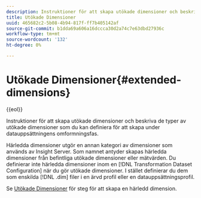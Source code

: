 ```yaml
---
description: Instruktioner för att skapa utökade dimensioner och beskriva de typer av utökade dimensioner som du kan definiera för att skapa under datauppsättningens omformningsfas.
title: Utökade Dimensioner
uuid: 465682c2-5b08-4b94-817f-ff7b405142af
source-git-commit: b1dda69a606a16dccca30d2a74c7e63dbd27936c
workflow-type: tm+mt
source-wordcount: '132'
ht-degree: 0%

---
```



# Utökade Dimensioner{#extended-dimensions}

{{eol}}

Instruktioner för att skapa utökade dimensioner och beskriva de typer av utökade dimensioner som du kan definiera för att skapa under datauppsättningens omformningsfas.

Härledda dimensioner utgör en annan kategori av dimensioner som används av Insight Server. Som namnet antyder skapas härledda dimensioner från befintliga utökade dimensioner eller mätvärden. Du definierar inte härledda dimensioner inom en [!DNL Transformation Dataset Configuration] när du gör utökade dimensioner. I stället definierar du dem som enskilda [!DNL .dim] filer i en ärvd profil eller en datauppsättningsprofil.

Se [Utökade Dimensioner](https://experienceleague.adobe.com/docs/data-workbench/using/client/admin-ui/profile-mgr/c-dvrd-dim.html) för steg för att skapa en härledd dimension.
